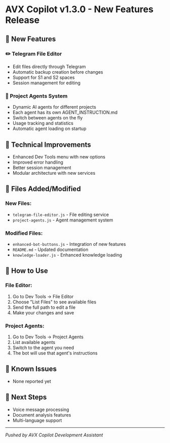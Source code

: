 # AVX Copilot v1.3.0 - New Features Release

## 🎉 New Features

### ✏️ Telegram File Editor
- Edit files directly through Telegram
- Automatic backup creation before changes
- Support for S1 and S2 spaces
- Session management for editing

### 🤖 Project Agents System
- Dynamic AI agents for different projects
- Each agent has its own AGENT_INSTRUCTION.md
- Switch between agents on the fly
- Usage tracking and statistics
- Automatic agent loading on startup

## 🔧 Technical Improvements

- Enhanced Dev Tools menu with new options
- Improved error handling
- Better session management
- Modular architecture with new services

## 📝 Files Added/Modified

### New Files:
- `telegram-file-editor.js` - File editing service
- `project-agents.js` - Agent management system

### Modified Files:
- `enhanced-bot-buttons.js` - Integration of new features
- `README.md` - Updated documentation
- `knowledge-loader.js` - Enhanced knowledge loading

## 🚀 How to Use

### File Editor:
1. Go to Dev Tools → File Editor
2. Choose "List Files" to see available files
3. Send the full path to edit a file
4. Make your changes and save

### Project Agents:
1. Go to Dev Tools → Project Agents
2. List available agents
3. Switch to the agent you need
4. The bot will use that agent's instructions

## 🐛 Known Issues
- None reported yet

## 📅 Next Steps
- Voice message processing
- Document analysis features
- Multi-language support

---
*Pushed by AVX Copilot Development Assistant*
